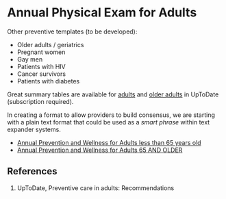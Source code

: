 # Annual Physical Exam for Adults

Other preventive templates (to be developed):

* Older adults / geriatrics
* Pregnant women
* Gay men
* Patients with HIV
* Cancer survivors
* Patients with diabetes

Great summary tables are available for [adults](https://www.uptodate.com/contents/image?imageKey=PC%2F72728&topicKey=PC%2F7574&search=annual%20physical%20exam&rank=1~150&source=see_link) and [older adults](https://www.uptodate.com/contents/image?imageKey=PC%2F75220&topicKey=PC%2F7574&search=annual%20physical%20exam&rank=1~150&source=see_link) in UpToDate (subscription required).

In creating a format to allow providers to build consensus, we are starting with a plain text format that could be used as a *smart phrase* within text expander systems.

* [Annual Prevention and Wellness for Adults less than 65 years old](annual_adult_upto64.txt)
* [Annual Prevention and Wellness for Adults 65 AND OLDER](annual_adult_65plus.txt)

## References

1. UpToDate, Preventive care in adults: Recommendations
